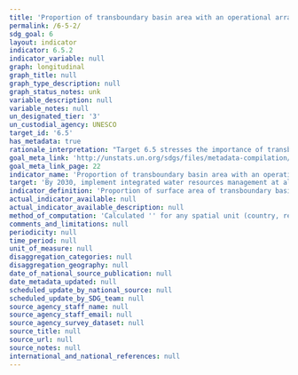 ```yaml
---
title: 'Proportion of transboundary basin area with an operational arrangement for water cooperation'
permalink: /6-5-2/
sdg_goal: 6
layout: indicator
indicator: 6.5.2
indicator_variable: null
graph: longitudinal
graph_title: null
graph_type_description: null
graph_status_notes: unk
variable_description: null
variable_notes: null
un_designated_tier: '3'
un_custodial_agency: UNESCO
target_id: '6.5'
has_metadata: true
rationale_interpretation: "Target 6.5 stresses the importance of transboundary cooperation to implement integrated water resources management of shared basins, to ensure availability and sustainable management of water resources. \nMost of the world's water resources are shared: transboundary lake and river basins cover nearly one half of the Earth's land surface and account for an estimated 60% of global freshwater. Approximately 40% of the world's population lives in transboundary river and lake basins and over 90% lives in countries that share basins. However, cooperation on shared water resources is in most cases not advanced. \nThe single most important factor enabling transboundary water cooperation is the existence of a cooperation framework (agreement, institution or other adequate arrangement) and it being operational, i.e. ensuring regular dialogue and exchange between riparian countries."
goal_meta_link: 'http://unstats.un.org/sdgs/files/metadata-compilation/Metadata-Goal-6.pdf'
goal_meta_link_page: 22
indicator_name: 'Proportion of transboundary basin area with an operational arrangement for water cooperation'
target: 'By 2030, implement integrated water resources management at all levels, including through transboundary cooperation as appropriate.'
indicator_definition: 'Proportion of surface area of transboundary basins that have an operational arrangement for transboundary water cooperation. Regular meetings of the riparian countries to discuss IWRM and exchange of information are required for an arrangement to be defined as "operational".Concepts: Integrated Water Resources Management (IWRM) is an approach to managing water in a coordinated way. It takes into account the different water sources as well as various users and uses in a given situation, with the aim of maximizing positive social, economic and environmental benefits. It uses catchments and aquifers, as the principle unit of water management, and stresses decentralization of governance structures and active stakeholder participation in decision making. Transboundary basins are surface water or groundwater basins (aquifers) which cross or are located on boundaries between two or more States. An agreement, institutional arrangement and/or an established organization provides a framework for cooperation on transboundary water management. Such a framework is commonly based on an agreement covering different aspects of transboundary water management. Agreements may be interstate, intergovernmental, interministerial or interagency. In addition to an agreement (e.g. a treaty, convention, Memorandum of Understanding), such framework can be provided by a bilateral or multilateral commission or other appropriate institutional arrangements for cooperation. Furthermore, multi-sectoral cooperation institutions can cover for water issues. For a cooperation framework to be considered as "operational", it requires that there are regular meetings of the riparian countries to discuss the integrated management of the water resource and to exchange information.'
actual_indicator_available: null
actual_indicator_available_description: null
method_of_computation: 'Calculated '' for any spatial unit (country, region) '' as the percentage that the total surface area (in km2) of transboundary basins that have an operational arrangement for water cooperation makes up of the total surface area of transboundary basins (km2). GIS data on the extent and location of transboundary basins facilitates the spatial analysis, corresponding datasets available globally.'
comments_and_limitations: null
periodicity: null
time_period: null
unit_of_measure: null
disaggregation_categories: null
disaggregation_geography: null
date_of_national_source_publication: null
date_metadata_updated: null
scheduled_update_by_national_source: null
scheduled_update_by_SDG_team: null
source_agency_staff_name: null
source_agency_staff_email: null
source_agency_survey_dataset: null
source_title: null
source_url: null
source_notes: null
international_and_national_references: null
---
```

